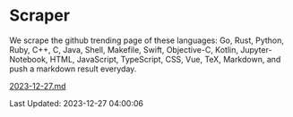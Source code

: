 # Scraper

We scrape the github trending page of these languages: Go, Rust, Python, Ruby, C++, C, Java, Shell, Makefile, Swift, Objective-C, Kotlin, Jupyter-Notebook, HTML, JavaScript, TypeScript, CSS, Vue, TeX, Markdown, and push a markdown result everyday.

[2023-12-27.md](https://github.com/yangwenmai/github-trending-backup/blob/master/2023-12-27.md)

Last Updated: 2023-12-27 04:00:06
